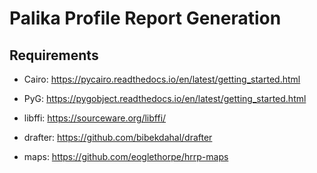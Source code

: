 # Palika Profile Report Generation

## Requirements

- Cairo: https://pycairo.readthedocs.io/en/latest/getting_started.html 

- PyG: https://pygobject.readthedocs.io/en/latest/getting_started.html
  
- libffi: https://sourceware.org/libffi/
  
- drafter: https://github.com/bibekdahal/drafter

- maps: https://github.com/eoglethorpe/hrrp-maps
